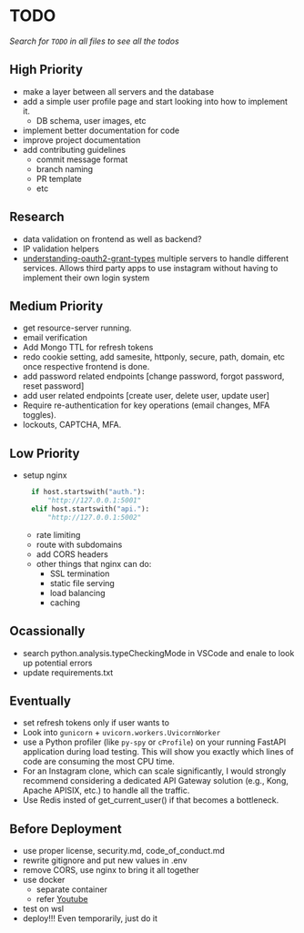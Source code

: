 # TODO

_Search for `TODO` in all files to see all the todos_

## High Priority

- make a layer between all servers and the database
- add a simple user profile page and start looking into how to implement it.
  - DB schema, user images, etc
- implement better documentation for code
- improve project documentation
- add contributing guidelines
  - commit message format
  - branch naming
  - PR template
  - etc

## Research

- data validation on frontend as well as backend?
- IP validation helpers
- [understanding-oauth2-grant-types](https://fusionauth.io/blog/understanding-oauth2-grant-types) multiple servers to handle different services. Allows third party apps to use instagram without having to implement their own login system

## Medium Priority

- get resource-server running.
- email verification
- Add Mongo TTL for refresh tokens
- redo cookie setting, add samesite, httponly, secure, path, domain, etc once respective frontend is done.
- add password related endpoints [change password, forgot password, reset password]
- add user related endpoints [create user, delete user, update user]
- Require re-authentication for key operations (email changes, MFA toggles).
- lockouts, CAPTCHA, MFA.

## Low Priority

- setup nginx

  ```python
    if host.startswith("auth."):
        "http://127.0.0.1:5001"
    elif host.startswith("api."):
        "http://127.0.0.1:5002"
  ```

  - rate limiting
  - route with subdomains
  - add CORS headers
  - other things that nginx can do:
    - SSL termination
    - static file serving
    - load balancing
    - caching

## Ocassionally

- search python.analysis.typeCheckingMode in VSCode and enale to look up potential errors
- update requirements.txt

## Eventually

- set refresh tokens only if user wants to
- Look into `gunicorn` + `uvicorn.workers.UvicornWorker`
- use a Python profiler (like `py-spy` or `cProfile`) on your running FastAPI application during load testing. This will show you exactly which lines of code are consuming the most CPU time.
- For an Instagram clone, which can scale significantly, I would strongly recommend considering a dedicated API Gateway solution (e.g., Kong, Apache APISIX, etc.) to handle all the traffic.
- Use Redis insted of get_current_user() if that becomes a bottleneck.

## Before Deployment

- use proper license, security.md, code_of_conduct.md
- rewrite gitignore and put new values in .env
- remove CORS, use nginx to bring it all together
- use docker
  - separate container
  - refer [Youtube](youtube.com/watch?v=DQdB7wFEygo)
- test on wsl
- deploy!!! Even temporarily, just do it
